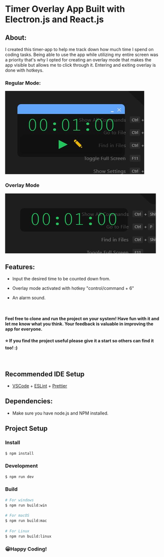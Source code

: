 # Timer Overlay App Built with Electron.js and React.js

## About:

I created this timer-app to help me track down how much time I spend on coding tasks. Being able to use the app while utilizing my entire screen was a priority that's why I opted for creating an overlay mode that makes the app visible but allows me to click through it. Entering and exiting overlay is done with hotkeys.

### Regular Mode:
![Timer Interface](preview/timer-interface.JPG)


### Overlay Mode
![Overlay Mode](preview/overlay-mode.JPG)


## Features: 
- Input the desired time to be counted down from.
- Overlay mode activated with hotkey "control/command + 6"

- An alarm sound.

<br/>

#### Feel free to clone and run the project on your system! Have fun with it and let me know what you think. Your feedback is valuable in improving the app for everyone.

#### ⭐ If you find the project useful please give it a start so others can find it too! :)
<br/>

## Recommended IDE Setup

- [VSCode](https://code.visualstudio.com/) + [ESLint](https://marketplace.visualstudio.com/items?itemName=dbaeumer.vscode-eslint) + [Prettier](https://marketplace.visualstudio.com/items?itemName=esbenp.prettier-vscode)

## Dependencies:
- Make sure you have node.js and NPM installed. 

## Project Setup

### Install

```bash
$ npm install
```

### Development

```bash
$ npm run dev
```

### Build

```bash
# For windows
$ npm run build:win

# For macOS
$ npm run build:mac

# For Linux
$ npm run build:linux
```



### 😀Happy Coding!

